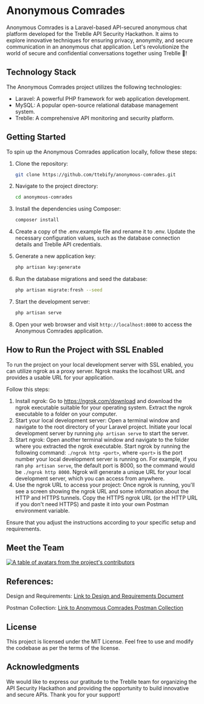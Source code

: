 # Anonymous Comrades

Anonymous Comrades is a Laravel-based API-secured anonymous chat platform developed for the Treblle API Security Hackathon. It aims to explore innovative techniques for ensuring privacy, anonymity, and secure communication in an anonymous chat application. Let's revolutionize the world of secure and confidential conversations together using Treblle 🥳!

## Technology Stack

The Anonymous Comrades project utilizes the following technologies:

-   Laravel: A powerful PHP framework for web application development.
-   MySQL: A popular open-source relational database management system.
-   Treblle: A comprehensive API monitoring and security platform.

## Getting Started

To spin up the Anonymous Comrades application locally, follow these steps:

1. Clone the repository:

    ```bash
    git clone https://github.com/ttebify/anonymous-comrades.git
    ```

2. Navigate to the project directory:

    ```bash
    cd anonymous-comrades
    ```

3. Install the dependencies using Composer:

    ```bash
    composer install
    ```

4. Create a copy of the .env.example file and rename it to .env. Update the necessary configuration values, such as the database connection details and Treblle API credentials.

5. Generate a new application key:

    ```bash
    php artisan key:generate
    ```

6. Run the database migrations and seed  the database:
    ```bash
    php artisan migrate:fresh --seed
    ```

7. Start the development server:

    ```bash
    php artisan serve
    ```

8. Open your web browser and visit `http://localhost:8000` to access the Anonymous Comrades application.

## How to Run the Project with SSL Enabled

To run the project on your local development server with SSL enabled, you can utilize ngrok as a proxy server. Ngrok masks the localhost URL and provides a usable URL for your application.

Follow this steps:

1. Install ngrok:
   Go to https://ngrok.com/download and download the ngrok executable suitable for your operating system. Extract the ngrok executable to a folder on your computer.
2. Start your local development server:
   Open a terminal window and navigate to the root directory of your Laravel project. Initiate your local development server by running `php artisan serve` to start the server.
3. Start ngrok:
   Open another terminal window and navigate to the folder where you extracted the ngrok executable. Start ngrok by running the following command: `./ngrok http <port>`, where `<port>` is the port number your local development server is running on. For example, if you ran `php artisan serve`, the default port is 8000, so the command would be `./ngrok http 8000`. Ngrok will generate a unique URL for your local development server, which you can access from anywhere.
4. Use the ngrok URL to access your project:
   Once ngrok is running, you'll see a screen showing the ngrok URL and some information about the HTTP and HTTPS tunnels.
   Copy the HTTPS ngrok URL (or the HTTP URL if you don't need HTTPS) and paste it into your own Postman environment variable.

Ensure that you adjust the instructions according to your specific setup and requirements.

## Meet the Team

<a href="https://github.com/ttebify/anonymous-comrades/graphs/contributors">
<p>
    <img src="https://contrib.rocks/image?repo=ttebify/anonymous-comrades&anon=1" alt="A table of avatars from the project's contributors" />
</p>
</a>

## References:

Design and Requirements: [Link to Design and Requirements Document](https://docs.google.com/document/d/1bbuqOZqjE02jDvNPEOsTPYvvZo_jeWzAVkCGicUh7fU/edit?usp=sharing)

Postman Collection: [Link to Anonymous Comrades Postman Collection](https://documenter.getpostman.com/view/28339583/2s93zFWJhw)

## License

This project is licensed under the MIT License. Feel free to use and modify the codebase as per the terms of the license.

## Acknowledgments

We would like to express our gratitude to the Treblle team for organizing the API Security Hackathon and providing the opportunity to build innovative and secure APIs. Thank you for your support!
